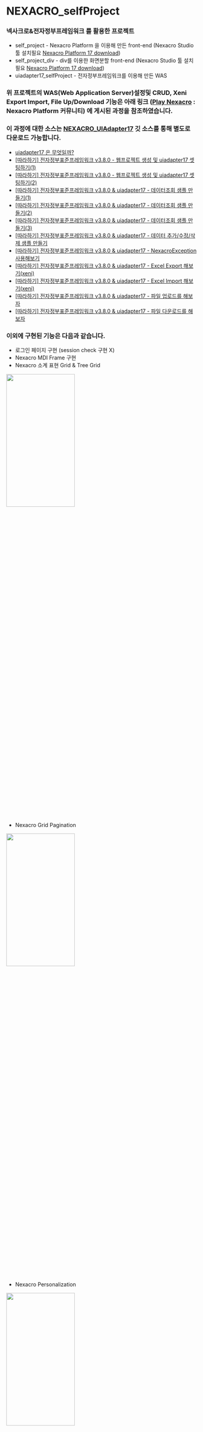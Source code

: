 # NEXACRO_selfProject

### 넥사크로&amp;전자정부프레임워크 를 활용한 프로젝트

+ self_project - Nexacro Platform 을 이용해 만든 front-end (Nexacro Studio 툴 설치필요 [Nexacro Platform 17 download](http://support.tobesoft.co.kr/Support/index.html))
+ self_project_div - div를 이용한 화면분할 front-end (Nexacro Studio 툴 설치필요 [Nexacro Platform 17 download](http://support.tobesoft.co.kr/Support/index.html))
+ uiadapter17_selfProject - 전자정부프레임워크를 이용해 만든 WAS

### 위 프로젝트의 WAS(Web Application Server)설정및 CRUD, Xeni Export Import, File Up/Download 기능은 아래 링크 ([Play Nexacro](https://www.playnexacro.com/#) : Nexacro Platform 커뮤니티) 에 게시된 과정을 참조하였습니다.
### 이 과정에 대한 소스는 [NEXACRO_UIAdapter17](https://github.com/ChoHyeonJunn/NEXACRO_UIAdapter17) 깃 소스를 통해 별도로 다운로드 가능합니다.

+ [uiadapter17 은 무엇일까?](https://www.playnexacro.com/#show:learn:1385)
+ [[따라하기] 전자정부표준프레임워크 v3.8.0 - 웹프로젝트 생성 및 uiadapter17 셋팅하기(1)](https://www.playnexacro.com/#show:learn:1411)
+ [[따라하기] 전자정부표준프레임워크 v3.8.0 - 웹프로젝트 생성 및 uiadapter17 셋팅하기(2)](https://www.playnexacro.com/#show:learn:1412)
+ [[따라하기] 전자정부표준프레임워크 v3.8.0 & uiadapter17 - 데이터조회 샘플 만들기(1)](https://www.playnexacro.com/#show:learn:1420)
+ [[따라하기] 전자정부표준프레임워크 v3.8.0 & uiadapter17 - 데이터조회 샘플 만들기(2)](https://www.playnexacro.com/#show:learn:1421)
+ [[따라하기] 전자정부표준프레임워크 v3.8.0 & uiadapter17 - 데이터조회 샘플 만들기(3)](https://www.playnexacro.com/#show:learn:1422)
+ [[따라하기] 전자정부표준프레임워크 v3.8.0 & uiadapter17 - 데이터 추가/수정/삭제 샘플 만들기](https://www.playnexacro.com/#show:learn:1436)
+ [[따라하기] 전자정부표준프레임워크 v3.8.0 & uiadapter17 - NexacroException 사용해보기](https://www.playnexacro.com/#show:learn:1465)
+ [[따라하기] 전자정부표준프레임워크 v3.8.0 & uiadapter17 - Excel Export 해보기(xeni)](https://www.playnexacro.com/#show:learn:1491)
+ [[따라하기] 전자정부표준프레임워크 v3.8.0 & uiadapter17 - Excel Import 해보기(xeni)](https://www.playnexacro.com/#show:learn:1507)
+ [[따라하기] 전자정부표준프레임워크 v3.8.0 & uiadapter17 - 파일 업로드를 해보자](https://www.playnexacro.com/#show:learn:1530)
+ [[따라하기] 전자정부표준프레임워크 v3.8.0 & uiadapter17 - 파일 다운로드를 해보자](https://www.playnexacro.com/#show:learn:1557)


### 이외에 구현된 기능은 다음과 같습니다.
+ 로그인 페이지 구현 (session check 구현 X)
+ Nexacro MDI Frame 구현
+ Nexacro 소계 표현 Grid &amp; Tree Grid
<img src="https://user-images.githubusercontent.com/53424490/105945029-cff9ed80-60a7-11eb-9f68-55db80a28efc.PNG" width="60%" height="30%">

+ Nexacro Grid Pagination
<img src="https://user-images.githubusercontent.com/53424490/105945106-f586f700-60a7-11eb-9b2d-6d642924238f.PNG" width="60%" height="30%">

+ Nexacro Personalization
<img src="https://user-images.githubusercontent.com/53424490/105945168-17807980-60a8-11eb-972d-161d00d19642.PNG" width="60%" height="30%">

+ Nexacro Popup Div
<img src="https://user-images.githubusercontent.com/53424490/105945219-37b03880-60a8-11eb-81a4-03c8852c4ca5.PNG" width="60%" height="30%">

+ rChart 연동하기 [RiaMore Soft](http://www.riamore.net/)
<img src="https://user-images.githubusercontent.com/53424490/105945432-9b3a6600-60a8-11eb-9e1c-a39b4fe38dc6.PNG" width="60%" height="30%">

+ Nexacro DataSet rChart 적용하기
<img src="https://user-images.githubusercontent.com/53424490/105944778-582bc300-60a7-11eb-9c9d-c1b9a9879c01.png" width="60%" height="30%">

+ Nexacro Module Developer From To Calendar
<img src="https://user-images.githubusercontent.com/53424490/105945341-75ad5c80-60a8-11eb-829b-f284e600890c.png" width="60%" height="30%">
